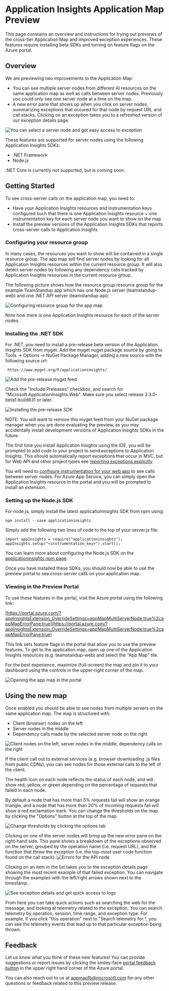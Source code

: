 [multiple-server-nodes]: ./media/app-insights-app-map/multiple-server-nodes.png
[new-exception-blade]: ./media/app-insights-app-map/new-exception-blade.png
[error-pane-flow]: ./media/app-insights-app-map/error-pane-flow.png
[api-node-selected]: ./media/app-insights-app-map/api-node-selected.png
[operation-logs]: ./media/app-insights-app-map/operation-logs.png
[pin-to-dashboard]: ./media/app-insights-app-map/pin-to-dashboard.png
[resource-group-setup]: ./media/app-insights-app-map/resource-group-setup.png
[set-threshold]: ./media/app-insights-app-map/set-threshold.png
[node-group-labels]: ./media/app-insights-app-map/multiple-server-nodes.png
[installing-beta-sdk]: ./media/app-insights-app-map/installing-beta-sdk.png
[add-myget-feed]:  ./media/app-insights-app-map/add-myget-feed.png
[exceptions-and-logs]: ./media/app-insights-app-map/exceptions-and-logs.png
[open-app-map]: ./media/app-insights-app-map/open-app-map.png



# Application Insights Application Map Preview

This page constains an overview and instructions for trying out previews of the cross-tier Application Map and improved 
exception experiences. These features require installing beta SDKs and turning on feature flags on the Azure portal.

## Overview
We are previewing two improvements to the Application Map:
* You can see multiple server nodes from different AI resources on the same application map as well as calls between server nodes.
Previously you could only see one server node at a time on the map. 
* A new error pane that shows up when you click on server nodes, summarizing exceptions that occured for that node by request URL
and call stacks. Clicking on an exception takes you to a refreshed version of our exception details page.

![You can select a server node and get easy access to exception][error-pane-flow]

These features are supported for server nodes using the following Application Insights SDKs:
* .NET Framework
* Node.js

.NET Core is currently not supported, but is coming soon.

## Getting Started
To see cross-server calls on the application map, you need to:
* Have your Application Insights resources and instrumentation keys configured such that there is one Application Insights resource + one instrumentaiton key for each server node you want to show on the map
* Install the preview versions of the Application Insights SDKs that reports cross-server calls to Application Insights

### Configuring your resource group
In many cases, the resources you want to show will be contained in a single resource group. The app map will find server nodes
by looking for all Application Insights resources within the current resource group. It will also detect server nodes
by following any dependency calls tracked by Application Insights resources in the current resource group.

The following picture shows how the resource group resource group for the example TeamStandup app which has
one Node.js server (teamstandup-web) and one .NET API server (teamstandup-api):

![Configuring resource group for the app map][resource-group-setup]

Note how there is one Application Insights resource for each of the server nodes.

### Installing the .NET SDK
For .NET, you need to install a pre-release beta version of the Application Insights SDK from myget. Add the myget nuget package source
by going to Tools -> Options -> NuGet Package Manager, adding a new source with the following source url:
```
 https://www.myget.org/F/applicationinsights/
```

![Add the pre-release myget feed][add-myget-feed]

Check the "Include Preleases" checkbox, and search for "Microsoft.ApplicationInsights.Web". Make sure you select release
2.3.0-beta1-build631 or later.

![Installing the pre-release SDK][installing-beta-sdk]

NOTE: You will want to remove this myget feed from your NuGet package manager when you are done evaluating the preview,
as you may accidentally install development versions of Application Insights SDKs in the future.

The first time you install Application Insights using the IDE, you will be prompted to add code to your project to
send exceptions to Application Insights. This should automatically report exceptions that occur in MVC, but for Web API
and other project types see [reporting exceptions explicitly](https://docs.microsoft.com/en-us/azure/application-insights/app-insights-asp-net-exceptions#reporting-exceptions-explicitly).

You will need to [configure instrumentation for your web app](https://docs.microsoft.com/en-us/azure/application-insights/app-insights-monitor-performance-live-website-now)
to see calls between server nodes. For Azure App Service, you can simply open the Application Insights resource in the portal
and you will be prompted to install an extension.

### Setting up the Node.js SDK
For node.js, simply install the latest applicationinsights SDK from npm using:
```
npm install --save applicationinsights 
```

Simply add the following two lines of code to the top of your server.js file:
```
import appInsights = require("applicationinsights");
appInsights.setup("<instrumentation_key>").start();
```

You can learn more about configuring the Node.js SDK on the 
[applicationinsights npm page](https://www.npmjs.com/package/applicationinsights).

Once you have installed these SDKs, you should now be able to use the preview portal to see cross-server calls on your application map.

### Viewing in the Preview Portal
To use these features in the portal, visit the Azure portal using the following link:

[https://portal.azure.com/?appInsightsExtension_OverrideSettings=appMapMultiServerNode:true%2cappMapErrorPane:true](https://portal.azure.com/?appInsightsExtension_OverrideSettings=appMapMultiServerNode:true%2cappMapErrorPane:true)

This link sets feature flags in the portal that allow you to use the preview features. To get to the application map,
open up one of the Application Insights resources (e.g. teamstandup-web) and select the "App Map" tile.

For the best experience, maximize (full-screen) the map and pin it to your dashboard using the controls in the upper-right corner of the map.

![Opening the app map in the portal][open-app-map]

## Using the new map
Once enabled you should be able to see nodes from multiple servers on the same application map. The map is structured with:
* Client (browser) nodes on the left
* Server nodes in the middle
* Dependency calls made by the selected server node on the right

![Client nodes on the left, server nodes in the middle, dependency calls on the right][node-group-labels]

If the client call out to external services (e.g. browser downloading .js files from public CDNs), you can
see nodes for those external calls to the left of the client.

The health icon on each node reflects the status of each node, and will show red, yellow, or green depending on the percentage of
requests that failed in each node. 

By default a node that has more than 5% requests fail will show an orange triangle, and a node that has more than 20% of
incoming requests fail will show a red exclamation mark. You can change the thresholds on the map by clicking 
the "Options" button at the top of the map.

![Change thresholds by clicking the options tab][set-threshold]

Clicking on one of the server nodes will bring up the new error pane on the right-hand side. This pane shows a breakdown of the
exceptions observed on the server, grouped by the operation name (i.e. request URL), and the function that threw the exception 
(i.e. the top-most user code function found on the call stack).
![Errors for the API node][api-node-selected]


Clicking on an item in the list takes you to the exception details page showing the most recent example of that failed 
exception. You can navigate through the examples with the left/right arrows shown next to the timestamp.

![See exception details and get quick access to logs][exceptions-and-logs]

From here you can take quick actions such as searching the web for the message, and looking at telemetry related to the
exception. You can search telemetry by operation, session, time range, and exception type. For example, if you click 
"this operation" next to "Search telemetry for:", you can see the telemetry events that lead up to that particular exception
being thrown.


## Feedback
Let us know what you think of these new features! You can provide suggestions or report issues by clicking the smiley-face 
[portal feedback button](https://docs.microsoft.com/en-us/azure/application-insights/app-insights-get-dev-support) in the 
upper right hand corner of the Azure portal.

You can also reach out to us at [appmapfb@microsoft.com](mailto:appmapfb@microsoft.com) for any other questions or feedback
related to this preview release.
